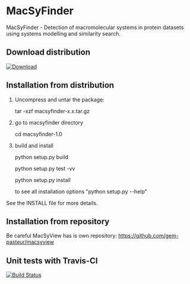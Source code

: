 MacSyFinder
===========

MacSyFinder - Detection of macromolecular systems in protein datasets using systems modelling and similarity search.


Download distribution
---------------------
 [![Download](https://api.bintray.com/packages/bneron/MacSyFinder/macsyfinder-1.0.RC1/images/download.png) ](http://dl.bintray.com/bneron/MacSyFinder/macsyfinder-1.0.tar.gz)


Installation from distribution
------------------------------

1. Uncompress and untar the package:

   tar -xzf macsyfinder-x.x.tar.gz

2. go to macsyfinder directory
 
    cd macsyfinder-1.0

3. build and install

    python setup.py build
    
    python setup.py test -vv
    
    python setup.py install

    to see all installation options "python setup.py --help"

See the INSTALL file for more details.


Installation from repository
----------------------------

 Be careful MacSyView has is own repository: https://github.com/gem-pasteur/macsyview
 
 
Unit tests with Travis-CI
-------------------------
 [![Build Status](https://travis-ci.org/gem-pasteur/macsyfinder.svg?branch=master)](https://travis-ci.org/gem-pasteur/macsyfinder)
